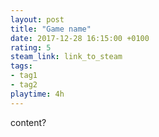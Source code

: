 ```yaml
---
layout: post
title: "Game name"
date: 2017-12-28 16:15:00 +0100
rating: 5
steam_link: link_to_steam
tags:
- tag1
- tag2
playtime: 4h
---
```


content?